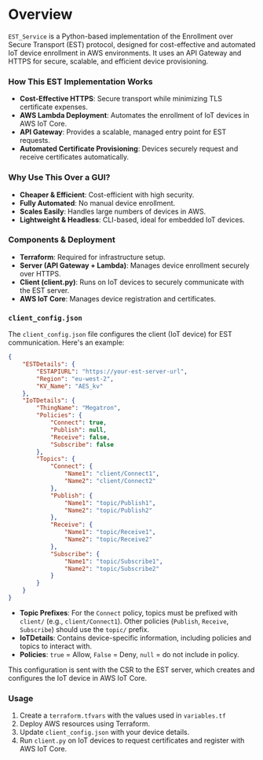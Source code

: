 # Overview
`EST_Service` is a Python-based implementation of the Enrollment over Secure Transport (EST) protocol, designed for cost-effective and automated IoT device enrollment in AWS environments. It uses an API Gateway and HTTPS for secure, scalable, and efficient device provisioning.

### How This EST Implementation Works
- **Cost-Effective HTTPS**: Secure transport while minimizing TLS certificate expenses.
- **AWS Lambda Deployment**: Automates the enrollment of IoT devices in AWS IoT Core.
- **API Gateway**: Provides a scalable, managed entry point for EST requests.
- **Automated Certificate Provisioning**: Devices securely request and receive certificates automatically.

### Why Use This Over a GUI?
- **Cheaper & Efficient**: Cost-efficient with high security.
- **Fully Automated**: No manual device enrollment.
- **Scales Easily**: Handles large numbers of devices in AWS.
- **Lightweight & Headless**: CLI-based, ideal for embedded IoT devices.

### Components & Deployment
- **Terraform**: Required for infrastructure setup.
- **Server (API Gateway + Lambda)**: Manages device enrollment securely over HTTPS.
- **Client (client.py)**: Runs on IoT devices to securely communicate with the EST server.
- **AWS IoT Core**: Manages device registration and certificates.

### `client_config.json`
The `client_config.json` file configures the client (IoT device) for EST communication. Here's an example:

```json
{
    "ESTDetails": {
        "ESTAPIURL": "https://your-est-server-url",
        "Region": "eu-west-2",
        "KV_Name": "AES_kv"
    },
    "IoTDetails": {
        "ThingName": "Megatron",
        "Policies": {
            "Connect": true,
            "Publish": null,
            "Receive": false,
            "Subscribe": false
        },
        "Topics": {
            "Connect": {
                "Name1": "client/Connect1",
                "Name2": "client/Connect2"
            },
            "Publish": {
                "Name1": "topic/Publish1",
                "Name2": "topic/Publish2"
            },
            "Receive": {
                "Name1": "topic/Receive1",
                "Name2": "topic/Receive2"
            },
            "Subscribe": {
                "Name1": "topic/Subscribe1",
                "Name2": "topic/Subscribe2"
            }
        }
    }
}
```

- **Topic Prefixes**: For the `Connect` policy, topics must be prefixed with `client/` (e.g., `client/Connect1`). Other policies (`Publish`, `Receive`, `Subscribe`) should use the `topic/` prefix.
- **IoTDetails**: Contains device-specific information, including policies and topics to interact with.
- **Policies**: `true` = Allow, `False` = Deny, `null` = do not include in policy.

This configuration is sent with the CSR to the EST server, which creates and configures the IoT device in AWS IoT Core.

### Usage
1. Create a `terraform.tfvars` with the values used in `variables.tf`
2. Deploy AWS resources using Terraform.
3. Update `client_config.json` with your device details.
4. Run `client.py` on IoT devices to request certificates and register with AWS IoT Core.
